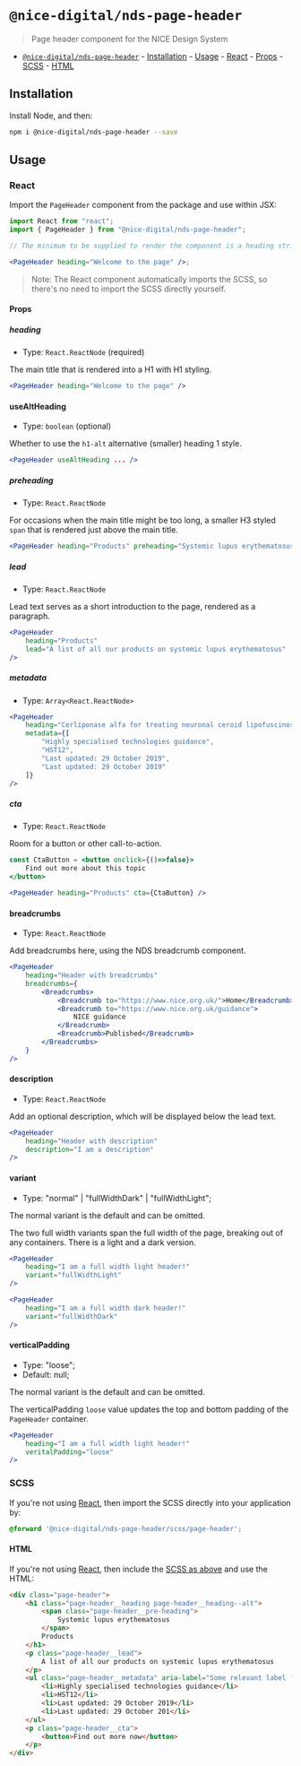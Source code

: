 # `@nice-digital/nds-page-header`

> Page header component for the NICE Design System

- [`@nice-digital/nds-page-header`](#nice-digitalpageheader) - [Installation](#installation) - [Usage](#usage) - [React](#react) - [Props](#props) - [SCSS](#scss) - [HTML](#html)

## Installation

Install Node, and then:

```sh
npm i @nice-digital/nds-page-header --save
```

## Usage

### React

Import the `PageHeader` component from the package and use within JSX:

```jsx
import React from "react";
import { PageHeader } from "@nice-digital/nds-page-header";

// The minimum to be supplied to render the component is a heading string

<PageHeader heading="Welcome to the page" />;
```

> Note: The React component automatically imports the SCSS, so there's no need to import the SCSS directly yourself.

#### Props

##### heading

- Type: `React.ReactNode` (required)

The main title that is rendered into a H1 with H1 styling.

```jsx
<PageHeader heading="Welcome to the page" />
```

#### useAltHeading

- Type: `boolean` (optional)

Whether to use the `h1-alt` alternative (smaller) heading 1 style.

```jsx
<PageHeader useAltHeading ... />
```

##### preheading

- Type: `React.ReactNode`

For occasions when the main title might be too long, a smaller H3 styled `span` that is rendered just above the main title.

```jsx
<PageHeader heading="Products" preheading="Systemic lupus erythematosus" />
```

##### lead

- Type: `React.ReactNode`

Lead text serves as a short introduction to the page, rendered as a paragraph.

```jsx
<PageHeader
	heading="Products"
	lead="A list of all our products on systemic lupus erythematosus"
/>
```

##### metadata

- Type: `Array<React.ReactNode>`

```jsx
<PageHeader
	heading="Cerliponase alfa for treating neuronal ceroid lipofuscinosis type 2"
	metadata={[
		"Highly specialised technologies guidance",
		"HST12",
		"Last updated: 29 October 2019",
		"Last updated: 29 October 2019"
	]}
/>
```

##### cta

- Type: `React.ReactNode`

Room for a button or other call-to-action.

```jsx
const CtaButton = <button onclick={()=>false}>
	Find out more about this topic
</button>

<PageHeader heading="Products" cta={CtaButton} />
```

#### breadcrumbs

- Type: `React.ReactNode`

Add breadcrumbs here, using the NDS breadcrumb component.

```jsx
<PageHeader
	heading="Header with breadcrumbs"
	breadcrumbs={
		<Breadcrumbs>
			<Breadcrumb to="https://www.nice.org.uk/">Home</Breadcrumb>
			<Breadcrumb to="https://www.nice.org.uk/guidance">
				NICE guidance
			</Breadcrumb>
			<Breadcrumb>Published</Breadcrumb>
		</Breadcrumbs>
	}
/>
```

#### description

- Type: `React.ReactNode`

Add an optional description, which will be displayed below the lead text.

```jsx
<PageHeader
	heading="Header with description"
	description="I am a description"
/>
```


#### variant

- Type: "normal" | "fullWidthDark" | "fullWidthLight";

The normal variant is the default and can be omitted.

The two full width variants span the full width of the page, breaking out of any containers. There is a light and a dark version.

```jsx
<PageHeader
	heading="I am a full width light header!"
	variant="fullWidthLight"
/>
```

```jsx
<PageHeader
	heading="I am a full width dark header!"
	variant="fullWidthDark"
/>
```

#### verticalPadding

- Type: "loose";
- Default: null;

The normal variant is the default and can be omitted.

The verticalPadding `loose` value updates the top and bottom padding of the `PageHeader` container.

```jsx
<PageHeader
	heading="I am a full width light header!"
	veritalPadding="loose"
/>
```


### SCSS

If you're not using [React](#react), then import the SCSS directly into your application by:

```scss
@forward '@nice-digital/nds-page-header/scss/page-header';
```

#### HTML

If you're not using [React](#react), then include the [SCSS as above](#scss) and use the HTML:

```html
<div class="page-header">
	<h1 class="page-header__heading page-header__heading--alt">
		<span class="page-header__pre-heading">
			Systemic lupus erythematosus
		</span>
		Products
	</h1>
	<p class="page-header__lead">
		A list of all our products on systemic lupus erythematosus
	</p>
	<ul class="page-header__metadata" aria-label="Some relevant label for the metadata">
		<li>Highly specialised technologies guidance</li>
		<li>HST12</li>
		<li>Last updated: 29 October 2019</li>
		<li>Last updated: 29 October 201</li>
	</ul>
	<p class="page-header__cta">
		<button>Find out more now</button>
	</p>
</div>
```
